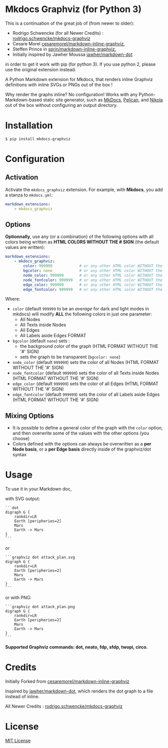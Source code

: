 Mkdocs Graphviz (for Python 3)
=======================================

This is a continuation of the great job of (from newer to older):

* Rodrigo Schwencke (for all Newer Credits) : [rodrigo.schwencke/mkdocs-graphviz](https://gitlab.com/rodrigo.schwencke/mkdocs-graphviz)
* Cesare Morel [cesaremorel/markdown-inline-graphviz](https://github.com/cesaremorel/markdown-inline-graphviz),
* Steffen Prince in [sprin/markdown-inline-graphviz](https://github.com/sprin/markdown-inline-graphviz), 
* Initially inspired by Jawher Moussa [jawher/markdown-dot](https://github.com/jawher/markdown-dot)

in order to get it work with pip (for python 3). If you use python 2, please use the original extension instead.

A Python Markdown extension for Mkdocs, that renders inline Graphviz definitions with inline SVGs or PNGs out of the box !

Why render the graphs inline? No configuration! Works with any
Python-Markdown-based static site generator, such as [MkDocs](http://www.mkdocs.org/), [Pelican](http://blog.getpelican.com/), and [Nikola](https://getnikola.com/) out of the box without configuring an output directory.

# Installation

    $ pip install mkdocs-graphviz

# Configuration

## Activation

Activate the `mkdocs_graphviz` extension. For example, with **Mkdocs**, you add a
stanza to `mkdocs.yml`:

```yaml
markdown_extensions:
    - mkdocs_graphviz
```

## Options

**Optionnally**, use any (or a combination) of the following options with all colors being written as **HTML COLORS WITHOUT THE # SIGN** (the default values are written):

```yaml
markdown_extensions:
    - mkdocs_graphviz:
        color: 999999            # or any other HTML color WITHOUT the '#' sign
        bgcolor: none            # or any other HTML color WITHOUT the '#' sign
        node_color: 999999       # or any other HTML color WITHOUT the '#' sign
        node_fontcolor: 999999   # or any other HTML color WITHOUT the '#' sign
        edge_color: 999999       # or any other HTML color WITHOUT the '#' sign
        edge_fontcolor: 999999   # or any other HTML color WITHOUT the '#' sign

```

Where:

* `color` (default `999999` to be an *average* for dark and light modes in mkdocs) will modify **ALL** the following colors in just one parameter:
    * All Nodes
    * All Texts inside Nodes
    * All Edges
    * All Labels aside Edges
    FORMAT
* `bgcolor` (default `none`) sets :
    * the background color of the graph (HTML FORMAT WITHOUT THE '#' SIGN)
    * sets the graph to be transparent (`bgcolor: none`)
* `node_color` (default `999999`) sets the color of all Nodes (HTML FORMAT WITHOUT THE '#' SIGN)
* `node_fontcolor` (default `999999`) sets the color of all Texts inside Nodes (HTML FORMAT WITHOUT THE '#' SIGN)
* `edge_color` (default `999999`) sets the color of all Edges (HTML FORMAT WITHOUT THE '#' SIGN)
* `edge_fontcolor` (default `999999`) sets the color of all Labels aside Edges (HTML FORMAT WITHOUT THE '#' SIGN)

## Mixing Options

* It is possible to define a general color of the graph with the `color` option, and then overwrite some of the values with the other options (you choose)
* Colors defined with the options can always be overwritten as a **per Node basis**, or a **per Edge basis** directly inside of the graphviz/dot syntax

# Usage

To use it in your Markdown doc, 

with SVG output:

    ```dot
    digraph G {
        rankdir=LR
        Earth [peripheries=2]
        Mars
        Earth -> Mars
    }
    ```

or

    ```graphviz dot attack_plan.svg
    digraph G {
        rankdir=LR
        Earth [peripheries=2]
        Mars
        Earth -> Mars
    }
    ```

or with PNG:

    ```graphviz dot attack_plan.png
    digraph G {
        rankdir=LR
        Earth [peripheries=2]
        Mars
        Earth -> Mars
    }
    ```

**Supported Graphviz commands: dot, neato, fdp, sfdp, twopi, circo.**

# Credits

Initially Forked from [cesaremorel/markdown-inline-graphviz](https://github.com/cesaremorel/markdown-inline-graphviz)

Inspired by [jawher/markdown-dot](https://github.com/jawher/markdown-dot),
which renders the dot graph to a file instead of inline.

All Newer Credits : [rodrigo.schwencke/mkdocs-graphviz](https://gitlab.com/rodrigo.schwencke/mkdocs-graphviz)

# License

[MIT License](http://www.opensource.org/licenses/mit-license.php)
